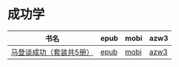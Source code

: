 # 成功学

| 书名 | epub | mobi | azw3 |
| --- | --- | --- | --- |
| [马登谈成功（套装共5册）](http://ct.dalanmei.com/f/31084289-570353443-d5633e) | [epub](http://ct.dalanmei.com/f/31084289-570353443-d5633e) | [mobi](http://ct.dalanmei.com/f/31084289-570130177-5ca690) | [azw3](http://ct.dalanmei.com/f/31084289-571401716-8b5c12) |
